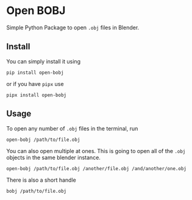 # Open BOBJ

Simple Python Package to open `.obj` files in Blender.

## Install

You can simply install it using

```
pip install open-bobj
```

or if you have `pipx` use

```
pipx install open-bobj
```

## Usage

To open any number of `.obj` files in the terminal, run

```
open-bobj /path/to/file.obj
```

You can also open multiple at ones. This is going to open all
of the `.obj` objects in the same blender instance.

```
open-bobj /path/to/file.obj /another/file.obj /and/another/one.obj
```

There is also a short handle

```
bobj /path/to/file.obj
```

